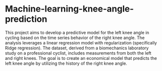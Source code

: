 # Machine-learning-knee-angle-prediction
This project aims to develop a predictive model for the left knee angle in cycling based on the time series behavior of the right knee angle. The analysis leverages a linear regression model with regularization (specifically Ridge regression). The dataset, derived from a biomechanics laboratory study on a professional cyclist, includes measurements from both the left and right knees. The goal is to create an economical model that predicts the left knee angle by utilizing the history of the right knee angle.
